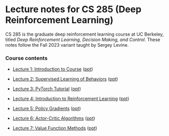 # Lecture notes for CS 285 (Deep Reinforcement Learning)

CS 285 is the graduate deep reinforcement learning course at UC Berkeley, titled _Deep Reinforcement Learning, Decision Making, and Control_. These notes follow the Fall 2023 variant taught by Sergey Levine.

### Course contents

- [Lecture 1: Introduction to Course](pdf/lecture1.pdf) ([ppt](https://rail.eecs.berkeley.edu/deeprlcourse/deeprlcourse/static/slides/lec-1.pdf))

- [Lecture 2: Supervised Learning of Behaviors](pdf/lecture2.pdf) ([ppt](https://rail.eecs.berkeley.edu/deeprlcourse/deeprlcourse/static/slides/lec-2.pdf))

- [Lecture 3: PyTorch Tutorial](pdf/lecture3.pdf) ([ppt](https://rail.eecs.berkeley.edu/deeprlcourse/deeprlcourse/static/slides/lec-3.pdf))

- [Lecture 4: Introduction to Reinforcement Learning](pdf/lecture4.pdf) ([ppt](https://rail.eecs.berkeley.edu/deeprlcourse/deeprlcourse/static/slides/lec-4.pdf))

- [Lecture 5: Policy Gradients](pdf/lecture5.pdf) ([ppt](https://rail.eecs.berkeley.edu/deeprlcourse/deeprlcourse/static/slides/lec-5.pdf))

- [Lecture 6: Actor-Critic Algorithms](pdf/lecture6.pdf) ([ppt](https://rail.eecs.berkeley.edu/deeprlcourse/deeprlcourse/static/slides/lec-6.pdf))

- [Lecture 7: Value Function Methods](pdf/lecture7.pdf) ([ppt](https://rail.eecs.berkeley.edu/deeprlcourse/deeprlcourse/static/slides/lec-7.pdf))
